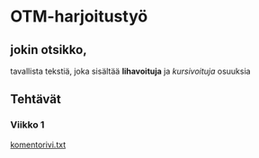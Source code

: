 # OTM-harjoitustyö

## jokin otsikko,
tavallista tekstiä, joka sisältää __lihavoituja__ ja _kursivoituja_ osuuksia

## Tehtävät

### Viikko 1
[komentorivi.txt](https://github.com/OAarne/otm-harjoitustyo/blob/master/laskarit/viikko1/komentorivi.txt)
